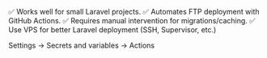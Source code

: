 ✅ Works well for small Laravel projects.
✅ Automates FTP deployment with GitHub Actions.
✅ Requires manual intervention for migrations/caching.
✅ Use VPS for better Laravel deployment (SSH, Supervisor, etc.)


Settings → Secrets and variables → Actions 
 